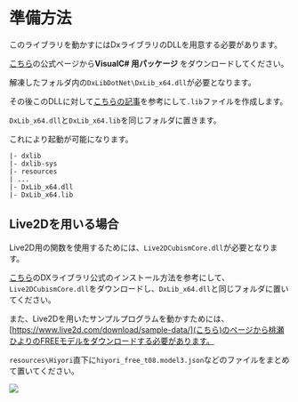# 準備方法

このライブラリを動かすにはDxライブラリのDLLを用意する必要があります。

[こちら](https://dxlib.xsrv.jp/dxdload.html)の公式ページから**VisualC# 用パッケージ** をダウンロードしてください。

解凍したフォルダ内の`DxLibDotNet\DxLib_x64.dll`が必要となります。

その後このDLLに対して[こちらの記事](https://qiita.com/iwatake2222/items/3caf294726918c3af9e6)を参考にして`.lib`ファイルを作成します。

`DxLib_x64.dll`と`DxLib_x64.lib`を同じフォルダに置きます。

これにより起動が可能になります。

```
|- dxlib
|- dxlib-sys
|- resources
| ...
|- DxLib_x64.dll
|- DxLib_x64.lib
```

## Live2Dを用いる場合

Live2D用の関数を使用するためには、`Live2DCubismCore.dll`が必要となります。

[こちら](https://dxlib.xsrv.jp/use/dxuse_live2D_cubism4_windows.html)のDXライブラリ公式のインストール方法を参考にして、`Live2DCubismCore.dll`をダウンロードし、`DxLib_x64.dll`と同じフォルダに置いてください。

また、Live2Dを用いたサンプルプログラムを動かすためには、[https://www.live2d.com/download/sample-data/](こちら)のページから桃瀬ひよりのFREEモデルをダウンロードする必要があります。

`resources\Hiyori`直下に`hiyori_free_t08.model3.json`などのファイルをまとめて置いてください。

![](https://i.gyazo.com/2e3423379626946932fcbba8205e23b3.png)

